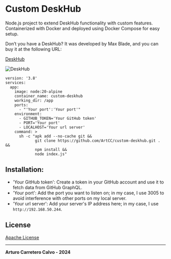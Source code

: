 # Custom DeskHub

Node.js project to extend DeskHub functionality with custom features. Containerized with Docker and deployed using Docker Compose for easy setup.

Don’t you have a DeskHub? It was developed by Max Blade, and you can buy it at the following URL:

[DeskHub](https://getdeskhub.com/)

![DeskHub](https://getdeskhub.com/_next/image?url=%2Fhero2.webp&w=1080&q=75)

```
version: '3.8'
services:
  app:
    image: node:20-alpine
    container_name: custom-deskhub
    working_dir: /app
    ports:
      - "'Your port':'Your port'"
    environment:
      - GITHUB_TOKEN='Your GitHub token'
      - PORT='Your port'
      - LOCALHOST='Your url server'
    command: >
      sh -c "apk add --no-cache git &&
             git clone https://github.com/ArtCC/custom-deskhub.git . &&
             npm install &&
             node index.js"
```

## Installation:

- 'Your GitHub token': Create a token in your GitHub account and use it to fetch data from GitHub GraphQL.
- 'Your port': Add the port you want to listen on; in my case, I use 3005 to avoid interference with other ports on my local server.
- 'Your url server': Add your server's IP address here; in my case, I use `http://192.168.50.244`.

## License

[Apache License](LICENSE)

---

**Arturo Carretero Calvo - 2024**